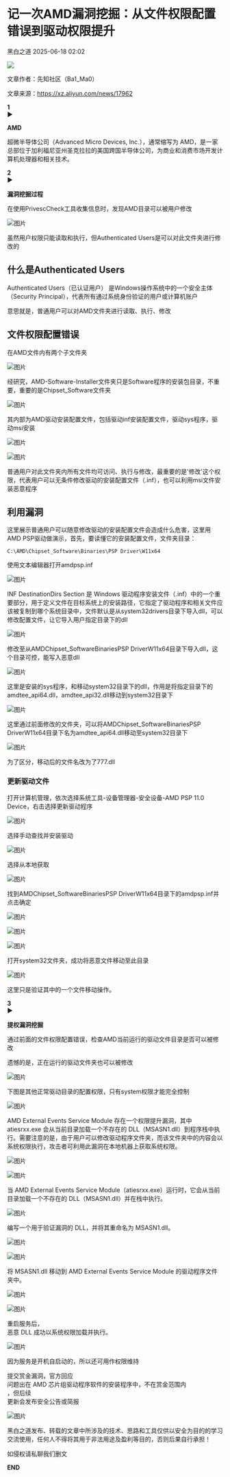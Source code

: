 #  记一次AMD漏洞挖掘：从文件权限配置错误到驱动权限提升  
 黑白之道   2025-06-18 02:02  
  
![](https://mmbiz.qpic.cn/mmbiz_gif/3xxicXNlTXLicwgPqvK8QgwnCr09iaSllrsXJLMkThiaHibEntZKkJiaicEd4ibWQxyn3gtAWbyGqtHVb0qqsHFC9jW3oQ/640?wx_fmt=gif "")  
  
文章作者：先知社区（Ba1_Ma0）  
  
文章来源：https://xz.aliyun.com/news/17962  
  
  
**1**  
►  
  
**AMD**  
  
  
超微半导体公司（Advanced Micro Devices, Inc.），通常缩写为 AMD，是一家总部位于加利福尼亚州圣克拉拉的美国跨国半导体公司，为商业和消费市场开发计算机处理器和相关技术。  
  
  
**2**  
►  
  
**漏洞挖掘过程**  
  
  
在使用PrivescCheck工具收集信息时，发现AMD目录可以被用户修改  
  
![图片](https://mmbiz.qpic.cn/mmbiz_png/XoIcX2HtlUBEokcBtic8V9SHP89CYeDLia2roc5DvZDKkUpjYD4ng9TKV0SAuSBpib7fGeR376cwDiazxL6yPPyC7w/640?wx_fmt=png&from=appmsg&wxfrom=13&tp=wxpic&watermark=1 "")  
  
  
虽然用户权限只能读取和执行，但Authenticated Users是可以对此文件夹进行修改的  
  
## 什么是Authenticated Users  
  
  
Authenticated Users（已认证用户） 是Windows操作系统中的一个安全主体（Security Principal），代表所有通过系统身份验证的用户或计算机账户  
  
  
意思就是，普通用户可以对AMD文件夹进行读取、执行、修改  
  
## 文件权限配置错误  
  
  
在AMD文件内有两个子文件夹  
  
  
![图片](https://mmbiz.qpic.cn/mmbiz_png/XoIcX2HtlUBEokcBtic8V9SHP89CYeDLiamTZPw0iajGwVEwRFtlezMImPprSA64BxO3pLF4ibl6Ow4pv2uibSjJQZA/640?wx_fmt=png&from=appmsg&watermark=1&tp=wxpic&wxfrom=5&wx_lazy=1 "")  
  
  
经研究，AMD-Software-Installer文件夹只是Software程序的安装包目录，不重要，重要的是Chipset_Software文件夹  
  
  
![图片](https://mmbiz.qpic.cn/mmbiz_png/XoIcX2HtlUBEokcBtic8V9SHP89CYeDLiastQszxseZ3aG16t20fW7I88HHhIiaKLIYdPckv1rjp5JpGSXuBOwe9w/640?wx_fmt=png&from=appmsg&watermark=1&tp=wxpic&wxfrom=5&wx_lazy=1 "")  
  
  
其内部为AMD驱动安装配置文件，包括驱动inf安装配置文件，驱动sys程序，驱动msi安装  
  
  
![图片](https://mmbiz.qpic.cn/mmbiz_png/XoIcX2HtlUBEokcBtic8V9SHP89CYeDLiaEITmyUPDiaRnVMCRia2y8WA1W8ds6d7qibGlAhLHBoibT466rpxr5nFtRw/640?wx_fmt=png&from=appmsg&watermark=1&tp=wxpic&wxfrom=5&wx_lazy=1 "")  
  
  
![图片](https://mmbiz.qpic.cn/mmbiz_png/XoIcX2HtlUBEokcBtic8V9SHP89CYeDLia5DErluFNPyYzV1LYzz1Aq62IKqIAWZkWP4VnRMrTQQa0h4h5fQ8A2Q/640?wx_fmt=png&from=appmsg&watermark=1&tp=wxpic&wxfrom=5&wx_lazy=1 "")  
  
  
普通用户对此文件夹内所有文件均可访问、执行与修改，最重要的是'修改'这个权限，代表用户可以无条件修改驱动的安装配置文件（.inf），也可以利用msi文件安装恶意程序  
  
## 利用漏洞  
  
  
这里展示普通用户可以随意修改驱动的安装配置文件会造成什么危害，这里用AMD PSP驱动做演示，首先，要读懂它的安装配置文件，文件夹目录：  
```
C:\AMD\Chipset_Software\Binaries\PSP Driver\W11x64
```  
  
使用文本编辑器打开amdpsp.inf  
  
  
![图片](https://mmbiz.qpic.cn/mmbiz_png/XoIcX2HtlUBEokcBtic8V9SHP89CYeDLiaTic04jicKpVPqPjz5Q4oNjATD6ibwggJqEk8SquRsicpx4p1EclVXNtEWg/640?wx_fmt=png&from=appmsg&watermark=1&tp=wxpic&wxfrom=5&wx_lazy=1 "")  
  
  
INF DestinationDirs Section 是 Windows 驱动程序安装文件（.inf）中的一个重要部分，用于定义文件在目标系统上的安装路径，它指定了驱动程序和相关文件应该被复制到哪个系统目录中，文件默认是从system32drivers目录下导入dll，可以修改配置文件，让它导入用户指定目录下的dll  
  
  
![图片](https://mmbiz.qpic.cn/mmbiz_png/XoIcX2HtlUBEokcBtic8V9SHP89CYeDLiaxvftPCIetk4osV6UZZxMbVunMzM902XEg0usPIjRqYgiagriblIm1S4g/640?wx_fmt=png&from=appmsg&watermark=1&tp=wxpic&wxfrom=5&wx_lazy=1 "")  
  
  
修改至从AMDChipset_SoftwareBinariesPSP DriverW11x64目录下导入dll，这个目录可控，能写入恶意dll  
  
  
![图片](https://mmbiz.qpic.cn/mmbiz_png/XoIcX2HtlUBEokcBtic8V9SHP89CYeDLiaZkYLZ6XljpK7ZwHOJMV7rTWEFGfFiapksmAbo8uG93icj1icFv3icrFVXA/640?wx_fmt=png&from=appmsg&watermark=1&tp=wxpic&wxfrom=5&wx_lazy=1 "")  
  
  
这里是安装的sys程序，和移动system32目录下的dll，作用是将指定目录下的amdtee_api64.dll，amdtee_api32.dll移动到system32目录下  
  
  
![图片](https://mmbiz.qpic.cn/mmbiz_png/XoIcX2HtlUBEokcBtic8V9SHP89CYeDLiaL6OptgnVPpfpBy3Z5qjcw6Ob6rTwYwPicf48wc0DEv5JUNZPKwQTic8g/640?wx_fmt=png&from=appmsg&watermark=1&tp=wxpic&wxfrom=5&wx_lazy=1 "")  
  
  
这里通过前面修改的文件夹，可以将AMDChipset_SoftwareBinariesPSP DriverW11x64目录下名为amdtee_api64.dll移动至system32目录下  
  
  
![图片](https://mmbiz.qpic.cn/mmbiz_png/XoIcX2HtlUBEokcBtic8V9SHP89CYeDLiaRhe5lPY0Ddk4s9J3rJNYwPLLRYWRBMhRpfkiaFXGWibuMmncNGj6KrfQ/640?wx_fmt=png&from=appmsg&watermark=1&tp=wxpic&wxfrom=5&wx_lazy=1 "")  
  
  
为了区分，移动后的文件名改为了777.dll  
  
### 更新驱动文件  
  
  
打开计算机管理，依次选择系统工具-设备管理器-安全设备-AMD PSP 11.0 Device，右击选择更新驱动程序  
  
  
![图片](https://mmbiz.qpic.cn/mmbiz_png/XoIcX2HtlUBEokcBtic8V9SHP89CYeDLiae2C8Kjpkqpd0DzvZC5OBJsnEibYPiccUM3MGOxkfF0iaY3Sfsibx4CLk7w/640?wx_fmt=png&from=appmsg&watermark=1&tp=wxpic&wxfrom=5&wx_lazy=1 "")  
  
  
选择手动查找并安装驱动  
  
  
![图片](https://mmbiz.qpic.cn/mmbiz_png/XoIcX2HtlUBEokcBtic8V9SHP89CYeDLiaSUoNn2yDzkrpKY84WGoW8aHt2WmV394229ibT6G1JcKmWfL2ic7NOuibQ/640?wx_fmt=png&from=appmsg&watermark=1&tp=wxpic&wxfrom=5&wx_lazy=1 "")  
  
  
选择从本地获取  
  
  
![图片](https://mmbiz.qpic.cn/mmbiz_png/XoIcX2HtlUBEokcBtic8V9SHP89CYeDLiaPu0h82rhfrk5ov9OgbE9Rs18Qq7mSzlFINl2ondTKwnbOibsprSvsUQ/640?wx_fmt=png&from=appmsg&watermark=1&tp=wxpic&wxfrom=5&wx_lazy=1 "")  
  
  
找到AMDChipset_SoftwareBinariesPSP DriverW11x64目录下的amdpsp.inf并点击确定  
  
  
![图片](https://mmbiz.qpic.cn/mmbiz_png/XoIcX2HtlUBEokcBtic8V9SHP89CYeDLiazwkzBLEfnwAUy4icAy0MMWF7m0CKqT9dhNibAeJhiadtPyLjvAlJePvUA/640?wx_fmt=png&from=appmsg&watermark=1&tp=wxpic&wxfrom=5&wx_lazy=1 "")  
  
  
![图片](https://mmbiz.qpic.cn/mmbiz_png/XoIcX2HtlUBEokcBtic8V9SHP89CYeDLia18pWeePIJ1iaS1OfrZRqVggIBfcGUGyApvG5rrYkqd37BPuEqosMibfg/640?wx_fmt=png&from=appmsg&watermark=1&tp=wxpic&wxfrom=5&wx_lazy=1 "")  
  
  
![图片](https://mmbiz.qpic.cn/mmbiz_png/XoIcX2HtlUBEokcBtic8V9SHP89CYeDLialsUtqSPCTKmPIGiamYF8WLiczicZmeKFic3wib666sMkJRozpm6XibmcIeSQ/640?wx_fmt=png&from=appmsg&watermark=1&tp=wxpic&wxfrom=5&wx_lazy=1 "")  
  
  
打开system32文件夹，成功将恶意文件移动至此目录  
  
  
![图片](https://mmbiz.qpic.cn/mmbiz_png/XoIcX2HtlUBEokcBtic8V9SHP89CYeDLiaV3vtC5WxuEmCwXNicIfmee2dribibV41z9a7gmucNyZveNDeCck7M6GCg/640?wx_fmt=png&from=appmsg&watermark=1&tp=wxpic&wxfrom=5&wx_lazy=1 "")  
  
  
这里只是验证其中的一个文件移动操作。  
  
  
**3**  
►  
  
**提权漏洞挖掘**  
  
  
通过前面的文件权限配置错误，检查AMD当前运行的驱动文件目录是否可以被修改  
  
  
遗憾的是，正在运行的驱动文件夹也可以被修改  
  
  
![图片](https://mmbiz.qpic.cn/mmbiz_png/XoIcX2HtlUBEokcBtic8V9SHP89CYeDLiau4AjiciaxRYdbdfwz2C3gCVxsbPTiadzXSIsyt6TlnV0ZHQH2d33pwnIg/640?wx_fmt=png&from=appmsg&watermark=1&tp=wxpic&wxfrom=5&wx_lazy=1 "")  
  
  
下图是其他正常驱动目录的配置权限，只有system权限才能完全控制  
  
  
![图片](https://mmbiz.qpic.cn/mmbiz_png/XoIcX2HtlUBEokcBtic8V9SHP89CYeDLiaDiawU8Q9hDvv8eDgrXZagPIvxPsaIkZPZkScaJmWM01sicSxsFYMdUQg/640?wx_fmt=png&from=appmsg&watermark=1&tp=wxpic&wxfrom=5&wx_lazy=1 "")  
  
  
AMD External Events Service Module 存在一个权限提升漏洞，其中 atiesrxx.exe 会从当前目录加载一个不存在的 DLL（MSASN1.dll）到程序栈中执行。需要注意的是，由于用户可以修改驱动程序文件夹，而该文件夹中的内容会以系统权限执行，攻击者可利用此漏洞在本地机器上获取系统权限。  
  
  
![图片](https://mmbiz.qpic.cn/mmbiz_png/XoIcX2HtlUBEokcBtic8V9SHP89CYeDLiaThSiaMQgnXUwEtmGWibS2eqo4KUc5IMLMrSibQK4hiaXgqRykqLvpaMibuQ/640?wx_fmt=png&from=appmsg&watermark=1&tp=wxpic&wxfrom=5&wx_lazy=1 "")  
  
  
![图片](https://mmbiz.qpic.cn/mmbiz_png/XoIcX2HtlUBEokcBtic8V9SHP89CYeDLiamPc9EFaib0Hta9BpLzldYHXJtkTcEogib8ibGuibibQEAdiaH9tu6DdT87KQ/640?wx_fmt=png&from=appmsg&watermark=1&tp=wxpic&wxfrom=5&wx_lazy=1 "")  
  
  
当 AMD External Events Service Module（atiesrxx.exe）运行时，它会从当前目录加载一个不存在的 DLL（MSASN1.dll）并在栈中执行。  
  
  
![图片](https://mmbiz.qpic.cn/mmbiz_png/XoIcX2HtlUBEokcBtic8V9SHP89CYeDLiaOKw1RUvpb9ZkT5BknGQAhBiaAfQ5cQALv79jibW5gGw3xo6mPefp8jag/640?wx_fmt=png&from=appmsg&watermark=1&tp=wxpic&wxfrom=5&wx_lazy=1 "")  
  
  
编写一个用于验证漏洞的 DLL，并将其重命名为 MSASN1.dll。  
  
  
![图片](https://mmbiz.qpic.cn/mmbiz_png/XoIcX2HtlUBEokcBtic8V9SHP89CYeDLiawXlXnD6G6vmu1dQEAibkd1A2IzSmKNYy08atOeQN8uEDjsGV4mviavTQ/640?wx_fmt=png&from=appmsg&watermark=1&tp=wxpic&wxfrom=5&wx_lazy=1 "")  
  
  
![图片](https://mmbiz.qpic.cn/mmbiz_png/XoIcX2HtlUBEokcBtic8V9SHP89CYeDLiay3N7dibTMZshMASgJaO1q5CjI722U0JVYXotGZnodtnRxUCrcpYRMsg/640?wx_fmt=png&from=appmsg&watermark=1&tp=wxpic&wxfrom=5&wx_lazy=1 "")  
  
  
将 MSASN1.dll 移动到 AMD External Events Service Module 的驱动程序文件夹中。  
  
  
![图片](https://mmbiz.qpic.cn/mmbiz_png/XoIcX2HtlUBEokcBtic8V9SHP89CYeDLiaX4uj5vgYWLkfT57ynYhgGf3HX6bD4kOAp28pNlyTC1Sqt5CibSZpiaicg/640?wx_fmt=png&from=appmsg&watermark=1&tp=wxpic&wxfrom=5&wx_lazy=1 "")  
  
  
![图片](https://mmbiz.qpic.cn/mmbiz_png/XoIcX2HtlUBEokcBtic8V9SHP89CYeDLia16vs1AlFycVJ4etKaFetmx2YQKIlfCff0pRmUTYFiarAPuqibw36TvLg/640?wx_fmt=png&from=appmsg&watermark=1&tp=wxpic&wxfrom=5&wx_lazy=1 "")  
  
  
重启服务后，  
恶意 DLL 成功以系统权限加载并执行。  
  
  
![图片](https://mmbiz.qpic.cn/mmbiz_png/XoIcX2HtlUBEokcBtic8V9SHP89CYeDLiaJiaiaTuu9FABNutFnZJOOicXg2QUL3h29Byz8eHPxYticfpdMNm0Avu2tQ/640?wx_fmt=png&from=appmsg&watermark=1&tp=wxpic&wxfrom=5&wx_lazy=1 "")  
  
  
因为服务是开机自启动的，所以还可用作权限维持  
  
  
提交赏金漏洞，官方回应  
问题出在 AMD 芯片组驱动程序软件的安装程序中，不在赏金范围内  
，但后续  
更新会发布安全公告或简报  
  
  
![图片](https://mmbiz.qpic.cn/mmbiz_png/XoIcX2HtlUBEokcBtic8V9SHP89CYeDLia8l66aO04u27ZLxIxkrlk9zriacKnUvFUzpick50bAzpOegxYI5rnorwg/640?wx_fmt=png&from=appmsg&watermark=1&tp=wxpic&wxfrom=5&wx_lazy=1 "")  
  
  
  
黑白之道发布、转载的文章中所涉及的技术、思路和工具仅供以安全为目的的学习交流使用，任何人不得将其用于非法用途及盈利等目的，否则后果自行承担！  
  
如侵权请私聊我们删文  
  
  
**END**  
  
  
